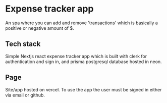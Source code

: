 # Expense tracker app

An spa where you can add and remove 'transactions' which is basically a positive or negative amount of $.

## Tech stack

Simple Nextjs react expense tracker app which is built with clerk for authentication and sign in, and prisma postgresql database hosted in neon.

## Page

Site/app hosted on vercel. To use the app the user must be signed in either via email or github.
